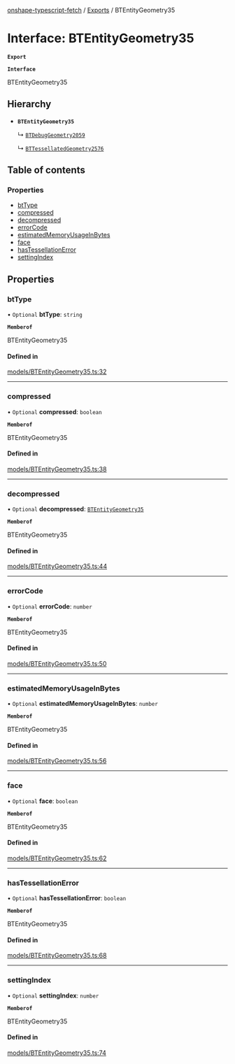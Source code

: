 [onshape-typescript-fetch](../README.md) / [Exports](../modules.md) / BTEntityGeometry35

# Interface: BTEntityGeometry35

**`Export`**

**`Interface`**

BTEntityGeometry35

## Hierarchy

- **`BTEntityGeometry35`**

  ↳ [`BTDebugGeometry2059`](BTDebugGeometry2059.md)

  ↳ [`BTTessellatedGeometry2576`](BTTessellatedGeometry2576.md)

## Table of contents

### Properties

- [btType](BTEntityGeometry35.md#bttype)
- [compressed](BTEntityGeometry35.md#compressed)
- [decompressed](BTEntityGeometry35.md#decompressed)
- [errorCode](BTEntityGeometry35.md#errorcode)
- [estimatedMemoryUsageInBytes](BTEntityGeometry35.md#estimatedmemoryusageinbytes)
- [face](BTEntityGeometry35.md#face)
- [hasTessellationError](BTEntityGeometry35.md#hastessellationerror)
- [settingIndex](BTEntityGeometry35.md#settingindex)

## Properties

### btType

• `Optional` **btType**: `string`

**`Memberof`**

BTEntityGeometry35

#### Defined in

[models/BTEntityGeometry35.ts:32](https://github.com/toebes/onshape-typescript-fetch/blob/3e11ae1/models/BTEntityGeometry35.ts#L32)

___

### compressed

• `Optional` **compressed**: `boolean`

**`Memberof`**

BTEntityGeometry35

#### Defined in

[models/BTEntityGeometry35.ts:38](https://github.com/toebes/onshape-typescript-fetch/blob/3e11ae1/models/BTEntityGeometry35.ts#L38)

___

### decompressed

• `Optional` **decompressed**: [`BTEntityGeometry35`](BTEntityGeometry35.md)

**`Memberof`**

BTEntityGeometry35

#### Defined in

[models/BTEntityGeometry35.ts:44](https://github.com/toebes/onshape-typescript-fetch/blob/3e11ae1/models/BTEntityGeometry35.ts#L44)

___

### errorCode

• `Optional` **errorCode**: `number`

**`Memberof`**

BTEntityGeometry35

#### Defined in

[models/BTEntityGeometry35.ts:50](https://github.com/toebes/onshape-typescript-fetch/blob/3e11ae1/models/BTEntityGeometry35.ts#L50)

___

### estimatedMemoryUsageInBytes

• `Optional` **estimatedMemoryUsageInBytes**: `number`

**`Memberof`**

BTEntityGeometry35

#### Defined in

[models/BTEntityGeometry35.ts:56](https://github.com/toebes/onshape-typescript-fetch/blob/3e11ae1/models/BTEntityGeometry35.ts#L56)

___

### face

• `Optional` **face**: `boolean`

**`Memberof`**

BTEntityGeometry35

#### Defined in

[models/BTEntityGeometry35.ts:62](https://github.com/toebes/onshape-typescript-fetch/blob/3e11ae1/models/BTEntityGeometry35.ts#L62)

___

### hasTessellationError

• `Optional` **hasTessellationError**: `boolean`

**`Memberof`**

BTEntityGeometry35

#### Defined in

[models/BTEntityGeometry35.ts:68](https://github.com/toebes/onshape-typescript-fetch/blob/3e11ae1/models/BTEntityGeometry35.ts#L68)

___

### settingIndex

• `Optional` **settingIndex**: `number`

**`Memberof`**

BTEntityGeometry35

#### Defined in

[models/BTEntityGeometry35.ts:74](https://github.com/toebes/onshape-typescript-fetch/blob/3e11ae1/models/BTEntityGeometry35.ts#L74)
